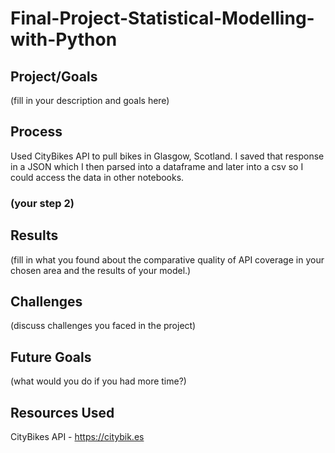 # Final-Project-Statistical-Modelling-with-Python

## Project/Goals
(fill in your description and goals here)

## Process
Used CityBikes API to pull bikes in Glasgow, Scotland. I saved that response in a JSON which I then parsed into a dataframe and later into a csv so I could access the data in other notebooks.
### (your step 2)

## Results
(fill in what you found about the comparative quality of API coverage in your chosen area and the results of your model.)

## Challenges 
(discuss challenges you faced in the project)

## Future Goals
(what would you do if you had more time?)

## Resources Used
CityBikes API - https://citybik.es
